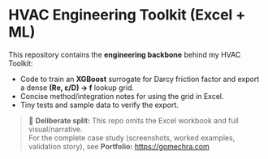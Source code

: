 # HVAC Engineering Toolkit (Excel + ML)

This repository contains the **engineering backbone** behind my HVAC Toolkit:
- Code to train an **XGBoost** surrogate for Darcy friction factor and export a dense **(Re, ε/D) → f** lookup grid.
- Concise method/integration notes for using the grid in Excel.
- Tiny tests and sample data to verify the export.

> 📌 **Deliberate split:** This repo omits the Excel workbook and full visual/narrative.  
> For the complete case study (screenshots, worked examples, validation story), see **Portfolio:** https://gomechra.com
